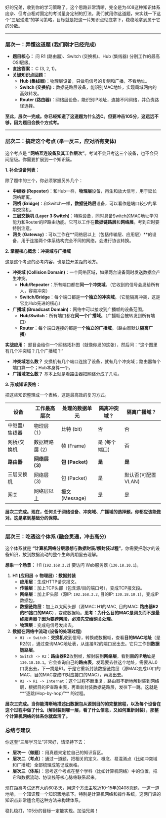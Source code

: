 好的兄弟，收到你的学习策略了。这个思路非常清晰，完全是为408这种知识体系庞杂、但考点相对固定的考试量身定制的打法。我们就用你这道题，来实践一下这个“三层递进”的学习策略，目标就是把这一片知识点彻底拿下，稳稳地拿到属于它的分数。

------

### **层次一：弄懂这道题 (我们刚才已经完成)**

- **题目核心：** 问 R1 (路由器)、Switch (交换机)、Hub (集线器) 分别工作的最高OSI层级。
- **直接答案：** C (3, 2, 1)。
- **关键知识点回顾：**
  - **Hub (集线器)**：物理层设备，只做电信号的复制和广播，不看地址。
  - **Switch (交换机)**：数据链路层设备，能识别MAC地址，实现局域网内的高效转发。
  - **Router (路由器)**：网络层设备，能识别IP地址，连接不同网络，并负责路径选择。

**至此，层次一完成。你已经知道了这道题为什么选C。但要冲击105分，这远远不够，因为题目会换个方式考。**

------

### **层次二：搞定这个考点 (举一反三，应对所有变体)**

这个考点是 **“网络互连设备及其工作层次”**。考试不会只考这三个设备，也不会只问层级。你需要扩展到一个知识簇。

**1. 补全设备列表：**

除了题中的三个，你必须掌握另外几个：

- **中继器 (Repeater)**：和Hub一样，**物理层**设备，再生和放大信号，用于延长网络距离。
- **网桥 (Bridge)**：和Switch一样，**数据链路层**设备，可以看作是端口较少的早期交换机。
- **三层交换机 (Layer 3 Switch)**：特殊设备，同时具备Switch的MAC地址学习能力和Router的IP路由功能。它可以工作在**数据链路层**和**网络层**。考到它时要特别注意。
- **网关 (Gateway)**：可以工作在**网络层以上（包括传输层、应用层）**的设备，用于连接两个体系结构完全不同的网络，会进行协议转换。

**2. 掌握核心概念：冲突域与广播域**

这是这个考点的必考内容，也是拉开差距的地方。

- **冲突域 (Collision Domain)**：一个网络区域，如果两台设备同时发送数据会产生冲突。
  - **Hub/Repeater**：所有端口都在**同一个冲突域**。（它收到的信号会发给所有人，容易冲突）
  - **Switch/Bridge**：每个端口都是**一个独立的冲突域**。（它能隔离冲突，这是它比Hub先进的核心）
- **广播域 (Broadcast Domain)**：网络中可以接收到广播帧的设备范围。
  - **Hub/Switch**：所有端口都在**同一个广播域**。（广播帧会被转发到所有端口）
  - **Router**：每个端口连接的都是**一个独立的广播域**。（路由器默认**隔离广播**）

**实战应用：** 题目会给你一个网络拓扑图（就像你发的这张），然后问：“这个图里有几个冲突域？几个广播域？”

- **冲突域怎么数？** 交换机有几个端口连接了设备，就有几个冲突域；路由器每个端口算一个；Hub本身算一个。
- **广播域怎么数？** 基本上就是看路由器把网络分成了几块。

**3. 形成知识表格：**

把这些知识整理成一个表格，这是最高效的复习方式。

| 设备          | 工作最高层次   | 处理的数据单元  | 隔离冲突域？  | 隔离广播域？       |
| ------------- | -------------- | --------------- | ------------- | ------------------ |
| 中继器/集线器 | 物理层 (1)     | 比特 (bit)      | 否            | 否                 |
| 网桥/交换机   | 数据链路层 (2) | 帧 (Frame)      | 是 (每个端口) | 否                 |
| **路由器**    | **网络层 (3)** | **包 (Packet)** | **是**        | **是**             |
| 三层交换机    | 网络层 (3)     | 包 (Packet)     | 是            | 默认否(可配置VLAN) |
| 网关          | 网络层以上     | 报文 (Message)  | 是            | 是                 |

**层次二完成。现在，任何关于网络设备、冲突域、广播域的选择题，你都应该能做对。这是拿到基础分的保障。**

------

### **层次三：吃透这个体系 (融会贯通，冲击高分)**

这个体系就是 **“计算机网络分层思想与数据封装/解封装过程”**。你需要把刚才的设备知识，放到数据流动的整个生命周期里去理解。

**想象一个场景：** H1 (`192.168.3.2`) 要访问 Web服务器 (`130.18.10.1`)。

1. **H1 (应用层 -> 物理层)：数据封装**
   - **应用层**：生成HTTP请求报文。
   - **传输层**：加上TCP头部（包含源/目的端口号），变成TCP报文段。
   - **网络层**：加上IP头部（源IP: `192.168.3.2`, 目的IP: `130.18.10.1`），变成IP数据包。
   - **数据链路层**：加上以太网头部（源MAC: H1的MAC, 目的MAC: **路由器R2的E1接口的MAC**），变成数据帧。**思考：为什么目的MAC是网关而不是最终服务器？因为要跨网段，必须先交给网关处理。**
   - **物理层**：变成电信号发出去。
2. **数据在网络中流动 (设备的处理过程)**
   - `H1 -> Switch`：**交换机**收到信号，转换成数据帧，查看**目的MAC地址**（是R2的），通过查询MAC地址表，从连接R2的端口发出去。它只工作到**数据链路层**。
   - `Switch -> R2`：**路由器R2**收到帧，解封装到**网络层**，看到**目的IP地址**是 `130.18.10.1`。它会查询自己的**路由表**，发现要去往这个地址，需要从L0口发出去，下一跳是R1。于是它重新封装数据链路层（源MAC变成L0口的MAC，目的MAC变成R1对应接口的MAC），再发出去。
   - `R2 -> R1 -> Internet`：这个过程不断重复，路由器不断地解封装到网络层，根据目的IP查路由表，再重新封装数据链路层，发往下一跳。这就是**“逐跳(Hop-by-hop)”** 的过程。

**层次三完成。当你能清晰地描述出数据包从源到目的的完整旅程，以及每个设备在这个过程中做了什么（解封装到哪一层，看了什么信息，又如何重新封装），那整个计算机网络的体系你就盘活了。**

### **总结与建议**

你这套“三层学习法”非常好，请坚持下去：

- **层次一（做题）**：用真题来定位自己的知识盲区。
- **层次二（考点）**：通过一道题，把相关的定义、概念、易混淆点（比如冲突域和广播域）全部梳理成笔记或表格。
- **层次三（体系）**：思考这个考点在整个学科（比如计算机网络）中的位置，把它和数据流动、协议栈等核心脉络联系起来。

现在距离考试还有大约60多天，用这个方法主攻近10-15年的408真题，一道一道地啃，一个知识簇一个知识簇地拿下。特别是计算机网络和操作系统，这两门课的知识点非常适合用这种方法来构建体系。

稳扎稳打，105分的目标一定能实现。加油兄弟！